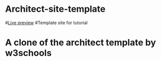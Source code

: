 # Architect-site-template
#[Live preview](https://architect-site-template.netlify.app/ "Architect's homepage")
#Template site for tutorial
# A clone of the architect template by w3schools
